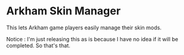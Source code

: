 # Arkham Skin Manager



This lets Arkham game players easily manage their skin mods.


Notice : I'm just releasing this as is because I have no idea if it will be completed. So that's that.

